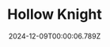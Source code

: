 ---
title: "Hollow Knight"
id: 367520
date: 2024-12-09T00:00:06.789Z
link: games/steam/recent/hollow-knight
image: http://media.steampowered.com/steamcommunity/public/images/apps/367520/7b87aecda896ae747a6e40e3eb63498cb8b84df2.jpg
playtime_2weeks: 65
playtime_forever: 65
playtime_windows_forever: 0
playtime_mac_forever: 0
playtime_linux_forever: 65
playtime_deck_forever: 65
---